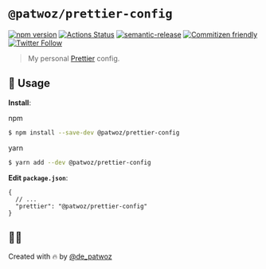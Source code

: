 # `@patwoz/prettier-config`

[![npm version](https://badge.fury.io/js/%40patwoz%2Fprettier-config.svg)](https://badge.fury.io/js/%40patwoz%2Fprettier-config) [![Actions Status](https://github.com/patlux/prettier-config/workflows/publish/badge.svg)](https://github.com/patlux/semantic-release-test/actions) [![semantic-release](https://img.shields.io/badge/%20%20%F0%9F%93%A6%F0%9F%9A%80-semantic--release-e10079.svg)](https://github.com/semantic-release/semantic-release)
[![Commitizen friendly](https://img.shields.io/badge/commitizen-friendly-brightgreen.svg)](http://commitizen.github.io/cz-cli/) [![Twitter Follow](https://img.shields.io/twitter/follow/de_patwoz?style=social)](https://twitter.com/de_patwoz)

> My personal [Prettier](https://prettier.io) config.

## 🔎 Usage

**Install**:

npm

```bash
$ npm install --save-dev @patwoz/prettier-config
```

yarn

```bash
$ yarn add --dev @patwoz/prettier-config
```

**Edit `package.json`**:

```jsonc
{
  // ...
  "prettier": "@patwoz/prettier-config"
}
```

## 🦸‍♂️

Created with 🔥 by [@de_patwoz](https://twitter.com/de_patwoz)
